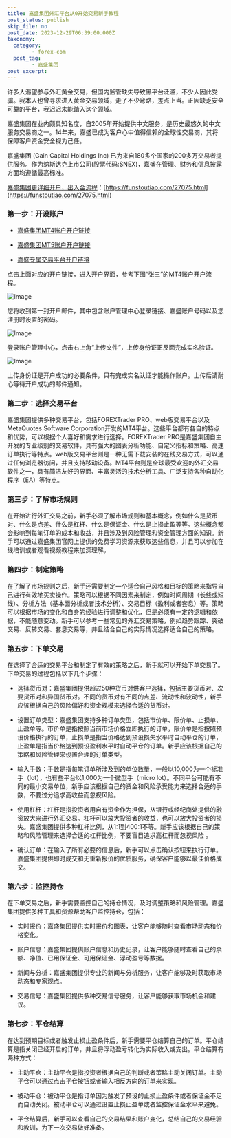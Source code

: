 ```yaml
---
title: 嘉盛集团外汇平台从0开始交易新手教程
post_status: publish
skip_file: no
post_date: 2023-12-29T06:39:00.000Z
taxonomy:
  category:
        - forex-com
  post_tag:
        - 嘉盛集团
post_excerpt: 
---
```

许多人渴望参与外汇黄金交易，但国内监管缺失导致黑平台泛滥，不少人因此受骗。我本人也曾寻求进入黄金交易领域，走了不少弯路，差点上当。正因缺乏安全可靠的平台，我迟迟未能踏入这个领域。

嘉盛集团在业内颇具知名度，自2005年开始提供中文服务，是历史最悠久的中文服务交易商之一。14年来，嘉盛已成为客户心中值得信赖的全球性交易商，其将保障客户资金安全视为己任。

嘉盛集团 (Gain Capital Holdings Inc) 已为来自180多个国家的200多万交易者提供服务。作为纳斯达克上市公司(股票代码:SNEX)，嘉盛在管理、财务和信息披露方面均遵循最高标准。

[嘉盛集团更详细开户，出入金流程](https://funstoutiao.com/27075.html)：[https://funstoutiao.com/27075.html](https://funstoutiao.com/27075.html)

### 第一步：开设账户

* [嘉盛集团MT4账户开户链接](https://s.ssgg.net/jsmt4)

* [嘉盛集团MT5账户开户链接](https://s.ssgg.net/jsmt5)

* [嘉盛专属交易平台开户链接](https://s.ssgg.net/js)

点击上面对应的开户链接，进入开户界面，参考下图“张三”的MT4账户开户流程。

![Image](https://prod-files-secure.s3.us-west-2.amazonaws.com/39ed1227-6d7d-4570-be36-9ccd4a2c4241/7a167aea-686b-400d-af59-4e18eb607a40/640.png?X-Amz-Algorithm=AWS4-HMAC-SHA256&X-Amz-Content-Sha256=UNSIGNED-PAYLOAD&X-Amz-Credential=ASIAZI2LB466RAS2U6Y7%2F20250710%2Fus-west-2%2Fs3%2Faws4_request&X-Amz-Date=20250710T161311Z&X-Amz-Expires=3600&X-Amz-Security-Token=IQoJb3JpZ2luX2VjELj%2F%2F%2F%2F%2F%2F%2F%2F%2F%2FwEaCXVzLXdlc3QtMiJHMEUCIQDPOaM6H%2BgDLk%2FMc4HmBr0DHY7Ejx0UNZQOYGNy4HVOBAIgAbByN8qORpetHoTmK3IJWx%2B2UANv2L118O7DeikhLSwqiAQIwf%2F%2F%2F%2F%2F%2F%2F%2F%2F%2FARAAGgw2Mzc0MjMxODM4MDUiDDpnMp1Kp%2FKpLapsjircA6VyfC4U0WbeahNm3mlA4QvQMOnmMcuOSjVoJbFArFrFVRvsGgfs3nrVBuiYdf%2BGNyRArkG23u61H%2BIfjYw8Amy9fUWgKRHNmxZlOdsZFLFy19C7RV2f6XvcB7jdMR15jfXx4UgoIEucjbKIxvuRF3FJfub45RQWqJsFw%2BTuuYQFxbUZv3oM%2FiqaBywOXZwpxfYOeE1iYlZatTjsmXnNcSDwvPvDubXIP1fQOd6Ogk%2FC1Cbmz%2BBp4WHWX%2FnAT%2ByjLbM%2FOzobPhjzThVl0Xprpv3sbTgUmGqj2f3drXnr7nD4dXj1ncY17J7PZd1zTMA2TA8vYtBLpmu3hjJLdokfipisG4sSx3BJO4sFZ8bCdVFDsoJxcwx9i%2BP1L1mmD1zoNvw%2BlSd16gfgcUpkKJbaQu3BrNJcBTmM5ILxhgVsl1drAr%2BdBmAsq9R9Hga7FGmfSZonypy%2BXOZQHGncOy2KWS8IOBl3CEme7v208c4DQ9VHW9VvlhAebn3z2lnz1GDcdCqr2HTWEiN06zsyXN2ZagSm0u%2Fah%2BT99pg%2FObW8OwoltdXc4U8qENrGpZPtgV4GFBHtCsKQfYchaVP5W97CO6qgygzXXJVLxKP3hQeQk4YLin%2FgPNq87b7aJOAvMLW2v8MGOqUBdmUcZC8tE4jGvpBGeBZ2183JWJiCBR6e9toOQyDA0whj13kT3yYwW68uoI%2Bk860uWYArPP4T9wxO42qR%2B3ZbHTbmtzcFsxON%2Fa34u6wlHMByW2uM695Tm4mQx9CzT712kdxzkuumCU9goqK96FhVxh7JjM0rzKx70OhNJWxq1nuEdEBkaGFcwdMo7ptRei19ebOSZnP6uiPunVA26sdWcgXDbqAh&X-Amz-Signature=d10c10ddf39eb7935c3fc06012a0833422130c3120f47bd63a994f8137ac40f6&X-Amz-SignedHeaders=host&x-amz-checksum-mode=ENABLED&x-id=GetObject)

您将收到第一封开户邮件，其中包含账户管理中心登录链接、嘉盛账户号码以及您注册时设置的密码。

![Image](https://prod-files-secure.s3.us-west-2.amazonaws.com/39ed1227-6d7d-4570-be36-9ccd4a2c4241/eaa1c6b3-2877-4284-a0e1-530e222c27fb/image.png?X-Amz-Algorithm=AWS4-HMAC-SHA256&X-Amz-Content-Sha256=UNSIGNED-PAYLOAD&X-Amz-Credential=ASIAZI2LB466RAS2U6Y7%2F20250710%2Fus-west-2%2Fs3%2Faws4_request&X-Amz-Date=20250710T161311Z&X-Amz-Expires=3600&X-Amz-Security-Token=IQoJb3JpZ2luX2VjELj%2F%2F%2F%2F%2F%2F%2F%2F%2F%2FwEaCXVzLXdlc3QtMiJHMEUCIQDPOaM6H%2BgDLk%2FMc4HmBr0DHY7Ejx0UNZQOYGNy4HVOBAIgAbByN8qORpetHoTmK3IJWx%2B2UANv2L118O7DeikhLSwqiAQIwf%2F%2F%2F%2F%2F%2F%2F%2F%2F%2FARAAGgw2Mzc0MjMxODM4MDUiDDpnMp1Kp%2FKpLapsjircA6VyfC4U0WbeahNm3mlA4QvQMOnmMcuOSjVoJbFArFrFVRvsGgfs3nrVBuiYdf%2BGNyRArkG23u61H%2BIfjYw8Amy9fUWgKRHNmxZlOdsZFLFy19C7RV2f6XvcB7jdMR15jfXx4UgoIEucjbKIxvuRF3FJfub45RQWqJsFw%2BTuuYQFxbUZv3oM%2FiqaBywOXZwpxfYOeE1iYlZatTjsmXnNcSDwvPvDubXIP1fQOd6Ogk%2FC1Cbmz%2BBp4WHWX%2FnAT%2ByjLbM%2FOzobPhjzThVl0Xprpv3sbTgUmGqj2f3drXnr7nD4dXj1ncY17J7PZd1zTMA2TA8vYtBLpmu3hjJLdokfipisG4sSx3BJO4sFZ8bCdVFDsoJxcwx9i%2BP1L1mmD1zoNvw%2BlSd16gfgcUpkKJbaQu3BrNJcBTmM5ILxhgVsl1drAr%2BdBmAsq9R9Hga7FGmfSZonypy%2BXOZQHGncOy2KWS8IOBl3CEme7v208c4DQ9VHW9VvlhAebn3z2lnz1GDcdCqr2HTWEiN06zsyXN2ZagSm0u%2Fah%2BT99pg%2FObW8OwoltdXc4U8qENrGpZPtgV4GFBHtCsKQfYchaVP5W97CO6qgygzXXJVLxKP3hQeQk4YLin%2FgPNq87b7aJOAvMLW2v8MGOqUBdmUcZC8tE4jGvpBGeBZ2183JWJiCBR6e9toOQyDA0whj13kT3yYwW68uoI%2Bk860uWYArPP4T9wxO42qR%2B3ZbHTbmtzcFsxON%2Fa34u6wlHMByW2uM695Tm4mQx9CzT712kdxzkuumCU9goqK96FhVxh7JjM0rzKx70OhNJWxq1nuEdEBkaGFcwdMo7ptRei19ebOSZnP6uiPunVA26sdWcgXDbqAh&X-Amz-Signature=2065909ae30d824d4615deacfc3ac0ea4376dcb48c0f4602d3356d62de27fc94&X-Amz-SignedHeaders=host&x-amz-checksum-mode=ENABLED&x-id=GetObject)

登录账户管理中心，点击右上角“上传文件”，上传身份证正反面完成实名验证。

![Image](https://prod-files-secure.s3.us-west-2.amazonaws.com/39ed1227-6d7d-4570-be36-9ccd4a2c4241/54090639-09fc-46b4-a135-e0289f707147/image.png?X-Amz-Algorithm=AWS4-HMAC-SHA256&X-Amz-Content-Sha256=UNSIGNED-PAYLOAD&X-Amz-Credential=ASIAZI2LB466RAS2U6Y7%2F20250710%2Fus-west-2%2Fs3%2Faws4_request&X-Amz-Date=20250710T161311Z&X-Amz-Expires=3600&X-Amz-Security-Token=IQoJb3JpZ2luX2VjELj%2F%2F%2F%2F%2F%2F%2F%2F%2F%2FwEaCXVzLXdlc3QtMiJHMEUCIQDPOaM6H%2BgDLk%2FMc4HmBr0DHY7Ejx0UNZQOYGNy4HVOBAIgAbByN8qORpetHoTmK3IJWx%2B2UANv2L118O7DeikhLSwqiAQIwf%2F%2F%2F%2F%2F%2F%2F%2F%2F%2FARAAGgw2Mzc0MjMxODM4MDUiDDpnMp1Kp%2FKpLapsjircA6VyfC4U0WbeahNm3mlA4QvQMOnmMcuOSjVoJbFArFrFVRvsGgfs3nrVBuiYdf%2BGNyRArkG23u61H%2BIfjYw8Amy9fUWgKRHNmxZlOdsZFLFy19C7RV2f6XvcB7jdMR15jfXx4UgoIEucjbKIxvuRF3FJfub45RQWqJsFw%2BTuuYQFxbUZv3oM%2FiqaBywOXZwpxfYOeE1iYlZatTjsmXnNcSDwvPvDubXIP1fQOd6Ogk%2FC1Cbmz%2BBp4WHWX%2FnAT%2ByjLbM%2FOzobPhjzThVl0Xprpv3sbTgUmGqj2f3drXnr7nD4dXj1ncY17J7PZd1zTMA2TA8vYtBLpmu3hjJLdokfipisG4sSx3BJO4sFZ8bCdVFDsoJxcwx9i%2BP1L1mmD1zoNvw%2BlSd16gfgcUpkKJbaQu3BrNJcBTmM5ILxhgVsl1drAr%2BdBmAsq9R9Hga7FGmfSZonypy%2BXOZQHGncOy2KWS8IOBl3CEme7v208c4DQ9VHW9VvlhAebn3z2lnz1GDcdCqr2HTWEiN06zsyXN2ZagSm0u%2Fah%2BT99pg%2FObW8OwoltdXc4U8qENrGpZPtgV4GFBHtCsKQfYchaVP5W97CO6qgygzXXJVLxKP3hQeQk4YLin%2FgPNq87b7aJOAvMLW2v8MGOqUBdmUcZC8tE4jGvpBGeBZ2183JWJiCBR6e9toOQyDA0whj13kT3yYwW68uoI%2Bk860uWYArPP4T9wxO42qR%2B3ZbHTbmtzcFsxON%2Fa34u6wlHMByW2uM695Tm4mQx9CzT712kdxzkuumCU9goqK96FhVxh7JjM0rzKx70OhNJWxq1nuEdEBkaGFcwdMo7ptRei19ebOSZnP6uiPunVA26sdWcgXDbqAh&X-Amz-Signature=427569a1f49508aa74cf1cfc5ebbcefa24d01624ed49115bf5f2efebfbb4091e&X-Amz-SignedHeaders=host&x-amz-checksum-mode=ENABLED&x-id=GetObject)

上传身份证是开户成功的必要条件，只有完成实名认证才能操作账户。上传后请耐心等待开户成功的邮件通知。

### 第二步：选择交易平台

嘉盛集团提供多种交易平台，包括FOREXTrader PRO、web版交易平台以及MetaQuotes Software Corporation开发的MT4平台。这些平台都有各自的特点和优势，可以根据个人喜好和需求进行选择。FOREXTrader PRO是嘉盛集团自主开发的专业级别的交易软件，具有强大的图表分析功能、自定义指标和策略、高速订单执行等特点。web版交易平台则是一种无需下载安装的在线交易方式，可以通过任何浏览器访问，并且支持移动设备。MT4平台则是全球最受欢迎的外汇交易软件之一，具有简洁友好的界面、丰富灵活的技术分析工具、广泛支持各种自动化程序（EA）等特点。

### 第三步：了解市场规则

在开始进行外汇交易之前，新手必须了解市场规则和基本概念，例如什么是货币对、什么是点差、什么是杠杆、什么是保证金、什么是止损止盈等等。这些概念都会影响到每笔订单的成本和收益，并且涉及到风险管理和资金管理方面的知识。新手可以通过嘉盛集团官网上提供的免费学习资源来获取这些信息，并且可以参加在线培训或者观看视频教程来加深理解。

### 第四步：制定策略

在了解了市场规则之后，新手还需要制定一个适合自己风格和目标的策略来指导自己进行有效地买卖操作。策略可以根据不同因素来制定，例如时间周期（长线或短线）、分析方法（基本面分析或者技术分析）、交易目标（盈利或者套息）等。策略可以根据市场的变化和自身的经验进行调整和优化，但是必须有一定的逻辑和依据，不能随意变动。新手可以参考一些常见的外汇交易策略，例如趋势跟踪、突破交易、反转交易、套息交易等，并且结合自己的实际情况选择适合自己的策略。

### 第五步：下单交易

在选择了合适的交易平台和制定了有效的策略之后，新手就可以开始下单交易了。下单交易的过程包括以下几个步骤：

* 选择货币对：嘉盛集团提供超过50种货币对供客户选择，包括主要货币对、次要货币对和异国货币对。不同的货币对有不同的点差、流动性和波动性，新手应该根据自己的风险偏好和资金规模来选择合适的货币对。

* 设置订单类型：嘉盛集团支持多种订单类型，包括市价单、限价单、止损单、止盈单等。市价单是指按照当前市场价格立即执行的订单，限价单是指按照预设价格执行的订单，止损单是指当价格达到预设损失水平时自动平仓的订单，止盈单是指当价格达到预设盈利水平时自动平仓的订单。新手应该根据自己的策略和风险管理来设置合理的订单类型。

* 输入手数：手数是指每笔订单所涉及到的单位数量，一般以10,000为一个标准手（lot），也有些平台以1,000为一个微型手（micro lot）。不同平台可能有不同的最小交易单位，新手应该根据自己的资金和风险承受能力来选择合适的手数，不要过分追求高收益而忽视风险。

* 使用杠杆：杠杆是指投资者用自有资金作为担保，从银行或经纪商处提供的融资放大来进行外汇交易。杠杆可以放大投资者的收益，也可以放大投资者的损失。嘉盛集团提供多种杠杆比例，从1:1到400:1不等。新手应该根据自己的策略和风险管理来选择合适的杠杆比例，不要盲目追求高杠杆而忽视风险 。

* 确认订单：在输入了所有必要的信息后，新手可以点击确认按钮来执行订单。嘉盛集团提供即时成交和无重新报价的优质服务，确保客户能够以最佳价格成交。

### 第六步：监控持仓

在下单交易之后，新手需要监控自己的持仓情况，及时调整策略和风险管理。嘉盛集团提供多种工具和资源帮助客户监控持仓，包括：

* 实时报价：嘉盛集团提供实时报价和图表，让客户能够随时查看市场动态和价格变化。

* 账户信息：嘉盛集团提供账户信息和历史记录，让客户能够随时查看自己的余额、净值、已用保证金、可用保证金、浮动盈亏等数据。

* 新闻与分析：嘉盛集团提供专业的新闻与分析服务，让客户能够及时获取市场动态和专家观点。

* 交易信号：嘉盛集团提供多种交易信号服务，让客户能够获取市场机会和建议。

### 第七步：平仓结算

在达到预期目标或者触发止损止盈条件后，新手需要平仓结算自己的订单。平仓结算是指关闭已经开启的订单，并且将浮动盈亏转化为实际收入或支出。平仓结算有两种方式：

* 主动平仓：主动平仓是指投资者根据自己的判断或者策略主动关闭订单。主动平仓可以通过点击平仓按钮或者输入相反方向的订单来实现。

* 被动平仓：被动平仓是指订单因为触发了预设的止损止盈条件或者保证金不足而自动关闭。被动平仓可以通过设置止损止盈单或者监控保证金水平来避免。

* 平仓结算后，新手可以查看自己的交易结果和账户变化，总结自己的交易经验和教训，为下一次交易做好准备。